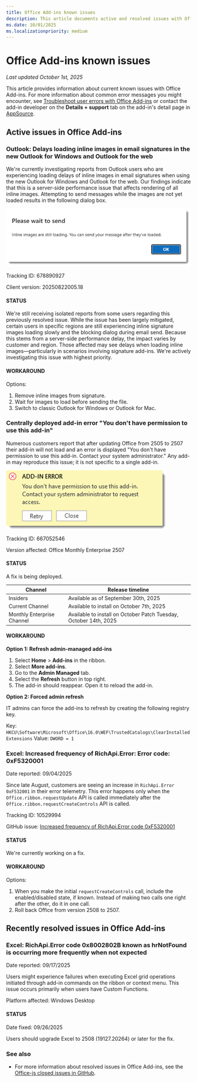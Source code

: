 ```yaml
---
title: Office Add-ins known issues
description: This article documents active and resolved issues with Office Add-ins.
ms.date: 10/01/2025
ms.localizationpriority: medium
---
```


# Office Add-ins known issues

_Last updated October 1st, 2025_

This article provides information about current known issues with Office Add-ins. For more information about common error messages you might encounter, see [Troubleshoot user errors with Office Add-ins](/office/dev/add-ins/testing/testing-and-troubleshooting) or contact the add-in developer on the **Details + support** tab on the add-in's detail page in [AppSource](https://appsource.microsoft.com).

## Active issues in Office Add-ins

### Outlook: Delays loading inline images in email signatures in the new Outlook for Windows and Outlook for the web

We're currently investigating reports from Outlook users who are experiencing loading delays of inline images in email signatures when using the new Outlook for Windows and Outlook for the web. Our findings indicate that this is a server-side performance issue that affects rendering of all inline images. Attempting to send messages while the images are not yet loaded results in the following dialog box.

![Outlook images still loading error message.](../images/outlook-images-still-loading-error.png)

Tracking ID: 678890927

Client version: 20250822005.18

#### STATUS

We're still receiving isolated reports from some users regarding this previously resolved issue. While the issue has been largely mitigated, certain users in specific regions are still experiencing inline signature images loading slowly and the blocking dialog during email send. Because this stems from a server-side performance delay, the impact varies by customer and region. Those affected may see delays when loading inline images—particularly in scenarios involving signature add-ins. We're actively investigating this issue with highest priority.

#### WORKAROUND

Options:

1. Remove inline images from signature.
1. Wait for images to load before sending the file.
1. Switch to classic Outlook for Windows or Outlook for Mac.

### Centrally deployed add-in error "You don't have permission to use this add-in"

Numerous customers report that after updating Office from 2505 to 2507 their add-in will not load and an error is displayed "You don't have permission to use this add-in. Contact your system administrator." Any add-in may reproduce this issue; it is not specific to a single add-in.

 ![Excel web add-in permissions error message.](../images/excel-web-add-in-permission-error.png)

Tracking ID: 667052546

Version affected: Office Monthly Enterprise 2507

#### STATUS

A fix is being deployed.

| Channel | Release timeline |
| --- | --- |
| Insiders | Available as of September 30th, 2025 |
| Current Channel | Available to install on October 7th, 2025 |
| Monthly Enterprise Channel | Available to install on October Patch Tuesday, October 14th, 2025 |

#### WORKAROUND

**Option 1: Refresh admin-managed add-ins**

1. Select **Home** > **Add-ins** in the ribbon.
1. Select **More add-ins**.
1. Go to the **Admin Managed** tab.
1. Select the **Refresh** button in top right.
1. The add-in should reappear. Open it to reload the add-in.

**Option 2: Forced admin refresh**

IT admins can force the add-ins to refresh by creating the following registry key.

Key: `HKCU\Software\Microsoft\Office\16.0\WEF\TrustedCatalogs\ClearInstalledExtensions`
Value: `DWORD = 1`

### Excel: Increased frequency of RichApi.Error: Error code: 0xF5320001

Date reported: 09/04/2025

Since late August, customers are seeing an increase in `RichApi.Error 0xF532001` in their error telemetry. This error happens only when the `Office.ribbon.requestUpdate` API is called immediately after the `Office.ribbon.requestCreateControls` API is called.

Tracking ID: 10529994

GitHub issue: [Increased frequency of RichApi.Error code 0xF5320001](https://github.com/OfficeDev/office-js/issues/6072)

#### STATUS

We're currently working on a fix.

#### WORKAROUND

Options:

1. When you make the initial `requestCreateControls` call, include the enabled/disabled state, if known. Instead of making two calls one right after the other, do it in one call.
1. Roll back Office from version 2508 to 2507.

## Recently resolved issues in Office Add-ins

### Excel: RichApi.Error code 0x8002802B known as hrNotFound is occurring more frequently when not expected

Date reported: 09/17/2025

Users might experience failures when executing Excel grid operations initiated through add-in commands on the ribbon or context menu. This issue occurs primarily when users have Custom Functions.

Platform affected: Windows Desktop

#### STATUS

Date fixed: 09/26/2025

Users should upgrade Excel to 2508 (19127.20264) or later for the fix.

### See also

- For more information about resolved issues in Office Add-ins, see the [Office-js closed issues in GitHub](https://github.com/OfficeDev/office-js/issues?q=is%3Aissue%20state%3Aclosed).
